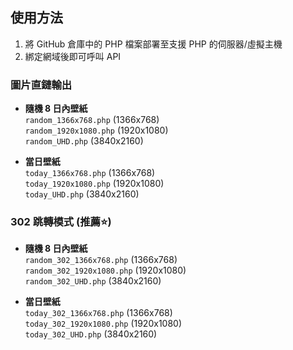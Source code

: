 ## 使用方法

1. 將 GitHub 倉庫中的 PHP 檔案部署至支援 PHP 的伺服器/虛擬主機
2. 綁定網域後即可呼叫 API

### 圖片直鏈輸出
- **隨機 8 日內壁紙**  
  `random_1366x768.php` (1366x768)  
  `random_1920x1080.php` (1920x1080)  
  `random_UHD.php` (3840x2160)

- **當日壁紙**  
  `today_1366x768.php` (1366x768)  
  `today_1920x1080.php` (1920x1080)  
  `today_UHD.php` (3840x2160)

### 302 跳轉模式 (推薦⭐)
- **隨機 8 日內壁紙**  
  `random_302_1366x768.php` (1366x768)  
  `random_302_1920x1080.php` (1920x1080)  
  `random_302_UHD.php` (3840x2160)

- **當日壁紙**  
  `today_302_1366x768.php` (1366x768)  
  `today_302_1920x1080.php` (1920x1080)  
  `today_302_UHD.php` (3840x2160)